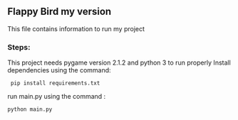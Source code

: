 ## Flappy Bird my version

This file contains information to run my project

### Steps:

This project needs pygame version 2.1.2 and python 3 to run properly
Install dependencies using the command:

``` pip install requirements.txt```

run main.py using the command :

```python main.py```

